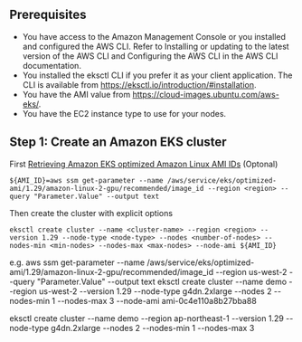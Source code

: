 ## Prerequisites
- You have access to the Amazon Management Console or you installed and configured the AWS CLI. Refer to Installing or updating to the latest version of the AWS CLI and Configuring the AWS CLI in the AWS CLI documentation.
- You installed the eksctl CLI if you prefer it as your client application. The CLI is available from https://eksctl.io/introduction/#installation.
- You have the AMI value from https://cloud-images.ubuntu.com/aws-eks/.
- You have the EC2 instance type to use for your nodes.

## Step 1: Create an Amazon EKS cluster
First [Retrieving Amazon EKS optimized Amazon Linux AMI IDs](https://docs.aws.amazon.com/eks/latest/userguide/retrieve-ami-id.html) (Optonal)
```
${AMI_ID}=aws ssm get-parameter --name /aws/service/eks/optimized-ami/1.29/amazon-linux-2-gpu/recommended/image_id --region <region> --query "Parameter.Value" --output text
```
Then create the cluster with explicit options
```
eksctl create cluster --name <cluster-name> --region <region> --version 1.29 --node-type <node-type> --nodes <number-of-nodes> --nodes-min <min-nodes> --nodes-max <max-nodes> --node-ami ${AMI_ID}
```

e.g. 
aws ssm get-parameter --name /aws/service/eks/optimized-ami/1.29/amazon-linux-2-gpu/recommended/image_id --region us-west-2 --query "Parameter.Value" --output text
eksctl create cluster --name demo --region us-west-2 --version 1.29 --node-type g4dn.2xlarge --nodes 2 --nodes-min 1 --nodes-max 3 --node-ami ami-0c4e110a8b27bba88

eksctl create cluster --name demo --region ap-northeast-1 --version 1.29 --node-type g4dn.2xlarge --nodes 2 --nodes-min 1 --nodes-max 3